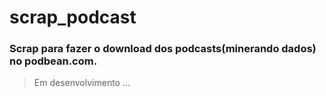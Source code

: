 # scrap_podcast
### Scrap para fazer o download dos podcasts(minerando dados) no podbean.com.

> Em desenvolvimento ... 
